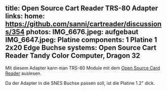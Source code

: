 title: Open Source Cart Reader TRS-80 Adapter
links:
    home: https://github.com/sanni/cartreader/discussions/354
photos:
    IMG_6676.jpeg: aufgebaut
    IMG_6647.jpeg: Platine
components:
    1 Platine
    1 2x20 Edge Buchse
systems:
    Open Source Cart Reader
    Tandy Color Computer, Dragon 32
---
Mit diesem Adapter kann man TRS-80 Module mit dem [Open Source Card Reader](https://github.com/sanni/cartreader) auslesen.

Da der Adapter in die SNES Buchse passen soll, ist die Platine 1.2" dick.
